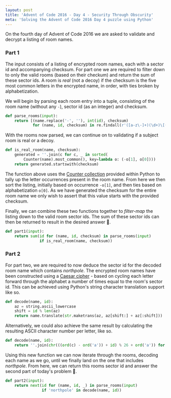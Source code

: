 ```yaml
---
layout: post
title: 'Advent of Code 2016 - Day 4 - Security Through Obscurity'
meta: 'Solving the Advent of Code 2016 Day 4 puzzle using Python'
---
```


On the fourth day of Advent of Code 2016 we are asked to validate and decrypt a listing of room names.

<!--more-->

### Part 1

The input consists of a listing of encrypted room names, each with a sector id and accompanying checksum.
For part one we are required to filter down to only the valid rooms (based on their checkum) and return the sum of these sector ids.
A room is _real_ (not a decoy) if the checksum is the five most common letters in the encrypted name, in order, with ties broken by alphabetization.

We will begin by parsing each room entry into a tuple, consisting of the room name (without any `-`), sector id (as an integer) and checksum.

```python
def parse_rooms(input):
    return [(name.replace('-', ''), int(id), checksum)
            for (name, id, checksum) in re.findall(r'([a-z\-]+)(\d+)\[([a-z]+)\]', input)]
```

With the rooms now parsed, we can continue on to validating if a subject room is real or a decoy.

```python
def is_real_room(name, checksum):
    generated = ''.join(c for c, _ in sorted(
        Counter(name).most_common(), key=lambda o: (-o[1], o[0])))
    return generated.startswith(checksum)
```

The function above uses the [Counter collection](https://docs.python.org/3/library/collections.html#collections.Counter) provided within Python to tally up the letter occurrences present in the room name.
From here we then sort the listing, initially based on occurrence `-o[1]`, and then ties based on alphabetization `o[0]`.
As we have generated the checksum for the entire room name we only wish to assert that this value starts with the provided checksum.

Finally, we can combine these two functions together to _filter-map_ the listing down to the valid room sector ids.
The sum of these sector ids can then be returned to result in the desired answer 🌟.

```python
def part1(input):
    return sum(id for (name, id, checksum) in parse_rooms(input)
               if is_real_room(name, checksum))
```

### Part 2

For part two, we are required to now deduce the sector id for the decoded room name which contains _northpole_.
The encrypted room names have been constructed using a [Caesar cipher](https://en.wikipedia.org/wiki/Caesar_cipher) - based on cycling each letter forward through the alphabet a number of times equal to the room's sector id.
This can be achieved using Python's string character translation support like so.

```python
def decode(name, id):
    az = string.ascii_lowercase
    shift = id % len(az)
    return name.translate(str.maketrans(az, az[shift:] + az[:shift]))
```

Alternatively, we could also achieve the same result by calculating the resulting ASCII character number per letter, like so.

```python
def decode(name, id):
    return ''.join(chr(((ord(c) - ord('a')) + id) % 26 + ord('a')) for c in name)
```

Using this new function we can now iterate through the rooms, decoding each name as we go, until we finally land on the one that includes _northpole_.
From here, we can return this rooms sector id and answer the second part of today's problem 🌟.

```python
def part2(input):
    return next(id for (name, id, _) in parse_rooms(input)
                if 'northpole' in decode(name, id))
```
